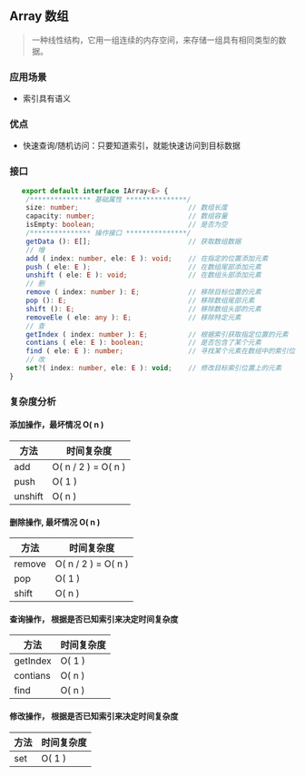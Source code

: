 

## Array 数组

> 一种线性结构，它用一组连续的内存空间，来存储一组具有相同类型的数据。

### 应用场景

* 索引具有语义

### 优点

* 快速查询/随机访问：只要知道索引，就能快速访问到目标数据

### 接口

``` TypeScript
   export default interface IArray<E> {
    /*************** 基础属性 ***************/
    size: number;                           // 数组长度
    capacity: number;                       // 数组容量
    isEmpty: boolean;                       // 是否为空
    /*************** 操作接口 ***************/
    getData (): E[];                        // 获取数组数据
    // 增
    add ( index: number, ele: E ): void;    // 在指定的位置添加元素
    push ( ele: E );                        // 在数组尾部添加元素
    unshift ( ele: E ): void;               // 在数组头部添加元素
    // 删
    remove ( index: number ): E;            // 移除目标位置的元素
    pop (): E;                              // 移除数组尾部元素
    shift (): E;                            // 移除数组头部的元素
    removeEle ( ele: any ): E;              // 移除特定元素
    // 查
    getIndex ( index: number ): E;          // 根据索引获取指定位置的元素
    contians ( ele: E ): boolean;           // 是否包含了某个元素
    find ( ele: E ): number;                // 寻找某个元素在数组中的索引位置
    // 改
    set?( index: number, ele: E ): void;    // 修改目标索引位置上的元素
}
```

### 复杂度分析

#### 添加操作，最坏情况 O( n )

| 方法    | 时间复杂度           |
|---------|---------------------|
| add     | O( n / 2 ) = O( n ) |
| push    | O( 1 )              |
| unshift | O( n )              |

#### 删除操作, 最坏情况 O( n )

| 方法   | 时间复杂度           |
|--------|---------------------|
| remove | O( n / 2 ) = O( n ) |
| pop    | O( 1 )              |
| shift  | O( n )              |

#### 查询操作， 根据是否已知索引来决定时间复杂度

| 方法     | 时间复杂度 |
|----------|----------|
| getIndex | O( 1 )   |
| contians | O( n )   |
| find     | O( n )   |

#### 修改操作， 根据是否已知索引来决定时间复杂度

| 方法 | 时间复杂度 |
|-----|----------|
| set | O( 1 )   |

